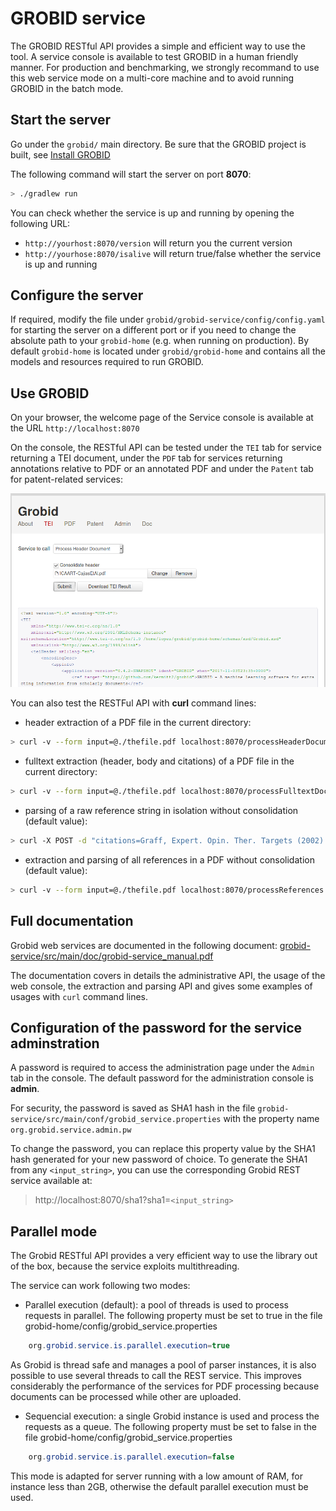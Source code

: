 <h1>GROBID service</h1>

The GROBID RESTful API provides a simple and efficient way to use the tool. A service console is available to test GROBID in a human friendly manner. For production and benchmarking, we strongly recommand to use this web service mode on a multi-core machine and to avoid running GROBID in the batch mode.  

## Start the server
Go under the `grobid/` main directory. Be sure that the GROBID project is built, see [Install GROBID](Install-Grobid.md)

The following command will start the server on port __8070__:
```bash
> ./gradlew run
```

You can check whether the service is up and running by opening the following URL: 
 - `http://yourhost:8070/version` will return you the current version
 - `http://yourhose:8070/isalive` will return true/false whether the service is up and running

## Configure the server

If required, modify the file under `grobid/grobid-service/config/config.yaml` for starting the server on a different port or if you need to change the absolute path to your `grobid-home` (e.g. when running on production). By default `grobid-home` is located under `grobid/grobid-home` and contains all the models and resources required to run GROBID. 

## Use GROBID

On your browser, the welcome page of the Service console is available at the URL `http://localhost:8070`

On the console, the RESTful API can be tested under the `TEI` tab for service returning a TEI document, under the `PDF` tab for services returning annotations relative to PDF or an annotated PDF and under the `Patent` tab for patent-related services:

![Example of GROBID Service console usage](img/grobid-rest-example.png)

You can also test the RESTFul API with **curl** command lines: 

* header extraction of a PDF file in the current directory:
```bash
> curl -v --form input=@./thefile.pdf localhost:8070/processHeaderDocument
```
* fulltext extraction (header, body and citations) of a PDF file in the current directory:
```bash
> curl -v --form input=@./thefile.pdf localhost:8070/processFulltextDocument
```
* parsing of a raw reference string in isolation without consolidation (default value):
```bash
> curl -X POST -d "citations=Graff, Expert. Opin. Ther. Targets (2002) 6(1): 103-113" localhost:8070/processCitation
```
* extraction and parsing of all references in a PDF without consolidation (default value):
```bash
> curl -v --form input=@./thefile.pdf localhost:8070/processReferences
```

## Full documentation

Grobid web services are documented in the following document: [grobid-service/src/main/doc/grobid-service_manual.pdf](https://github.com/kermitt2/grobid/blob/master/grobid-service/src/main/doc/grobid-service-manual.pdf)

The documentation covers in details the administrative API, the usage of the web console, the extraction and parsing API and gives some examples of usages with `curl` command lines. 


## Configuration of the password for the service adminstration

A password is required to access the administration page under the `Admin` tab in the console. The default password for the administration console is **admin**.

For security, the password is saved as SHA1 hash in the file `grobid-service/src/main/conf/grobid_service.properties` with the property name `org.grobid.service.admin.pw`

To change the password, you can replace this property value by the SHA1 hash generated for your new password of choice. To generate the SHA1 from any `<input_string>`, you can use the corresponding Grobid REST service available at:

> http://localhost:8070/sha1?sha1=`<input_string>`


## Parallel mode

The Grobid RESTful API provides a very efficient way to use the library out of the box, because the service exploits multithreading.

The service can work following two modes:

+ Parallel execution (default): a pool of threads is used to process requests in parallel. The following property must be set to true in the file grobid-home/config/grobid_service.properties

```java
	org.grobid.service.is.parallel.execution=true
```

As Grobid is thread safe and manages a pool of parser instances, it is also possible to use several threads to call the REST service. This improves considerably the performance of the services for PDF processing because documents can be processed while other are uploaded. 

+ Sequencial execution: a single Grobid instance is used and process the requests as a queue. The following property must be set to false in the file grobid-home/config/grobid_service.properties

```java
	org.grobid.service.is.parallel.execution=false
```

This mode is adapted for server running with a low amount of RAM, for instance less than 2GB, otherwise the default parallel execution must be used. 



